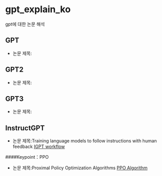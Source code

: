 # gpt_explain_ko
gpt에 대한 논문 해석 

## GPT
- 논문 제목:

## GPT2
- 논문 제목:


## GPT3
- 논문 제목:

## InstructGPT
- 논문 제목:Training language models to follow instructions with human feedback
[IGPT workflow](https://github.com/zhanglina94/gpt_explain_ko/blob/main/img/igpt.png)

####Keypoint：PPO

-  논문 제목:Proximal Policy Optimization Algorithms
[PPO Algorithm](https://github.com/zhanglina94/gpt_explain_ko/blob/main/img/ppo.png)


